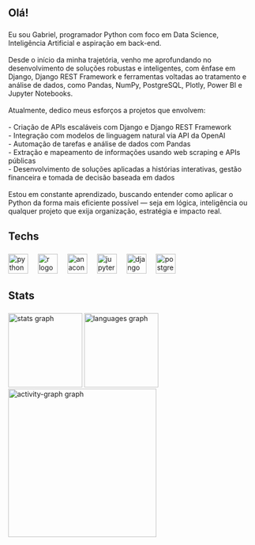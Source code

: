 <h2 align="left">Olá!</h2>

###

<p align="left">Eu sou Gabriel, programador Python com foco em Data Science, Inteligência Artificial e aspiração em back-end.<br><br>Desde o início da minha trajetória, venho me aprofundando no desenvolvimento de soluções robustas e inteligentes, com ênfase em Django, Django REST Framework e ferramentas voltadas ao tratamento e análise de dados, como Pandas, NumPy, PostgreSQL, Plotly, Power BI e Jupyter Notebooks.<br><br>Atualmente, dedico meus esforços a projetos que envolvem:<br><br>- Criação de APIs escaláveis com Django e Django REST Framework<br>- Integração com modelos de linguagem natural via API da OpenAI<br>- Automação de tarefas e análise de dados com Pandas<br>- Extração e mapeamento de informações usando web scraping e APIs públicas<br>- Desenvolvimento de soluções aplicadas a histórias interativas, gestão financeira e tomada de decisão baseada em dados<br><br>Estou em constante aprendizado, buscando entender como aplicar o Python da forma mais eficiente possível — seja em lógica, inteligência ou qualquer projeto que exija organização, estratégia e impacto real.</p>

###

<h2 align="left">Techs</h2>

###

<div align="left">
  <img src="https://cdn.jsdelivr.net/gh/devicons/devicon/icons/python/python-original.svg" height="40" alt="python logo"  />
  <img width="12" />
  <img src="https://cdn.jsdelivr.net/gh/devicons/devicon/icons/r/r-original.svg" height="40" alt="r logo"  />
  <img width="12" />
  <img src="https://cdn.jsdelivr.net/gh/devicons/devicon/icons/anaconda/anaconda-original.svg" height="40" alt="anaconda logo"  />
  <img width="12" />
  <img src="https://cdn.jsdelivr.net/gh/devicons/devicon/icons/jupyter/jupyter-original.svg" height="40" alt="jupyter logo"  />
  <img width="12" />
  <img src="https://cdn.jsdelivr.net/gh/devicons/devicon/icons/django/django-plain.svg" height="40" alt="django logo"  />
  <img width="12" />
  <img src="https://cdn.jsdelivr.net/gh/devicons/devicon/icons/postgresql/postgresql-original.svg" height="40" alt="postgresql logo"  />
</div>

###

<h2 align="left">Stats</h2>

###

<div align="left">
  <img src="https://github-readme-stats.vercel.app/api?username=gabrielvieirad&hide_title=false&hide_rank=false&show_icons=true&include_all_commits=true&count_private=true&disable_animations=false&theme=github_dark&locale=en&hide_border=false&order=1" height="150" alt="stats graph"  />
  <img src="https://github-readme-stats.vercel.app/api/top-langs?username=gabrielvieirad&locale=en&hide_title=false&layout=compact&card_width=320&langs_count=6&theme=github_dark&hide_border=false&order=2" height="150" alt="languages graph"  />
  <img src="https://github-readme-activity-graph.vercel.app/graph?username=gabrielvieirad&radius=16&theme=github-dark&area=true&order=5&hide_border=false&hide_title=false" height="300" alt="activity-graph graph"  />
</div>

###
